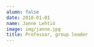 ```yaml
---
alumn: false
date: 2018-01-01
name: Janne Lehtiö
image: img/janne.jpg
title: Professor, group leader
---
```


